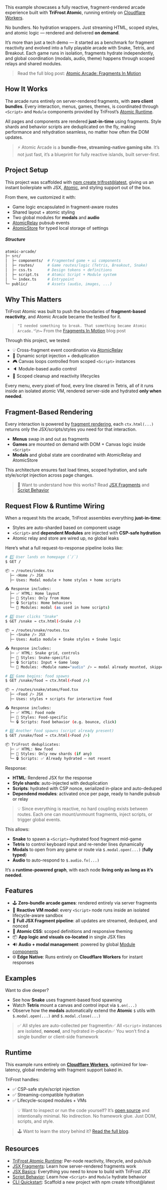 This example showcases a fully reactive, fragment-rendered arcade experience built with **TriFrost Atomic**, running entirely on [Cloudflare Workers](https://developers.cloudflare.com/workers/).

No bundlers. No hydration wrappers. Just streaming HTML, scoped styles, and atomic logic — rendered and delivered **on demand**.

It’s more than just a tech demo — it started as a benchmark for fragment reactivity and evolved into a fully playable arcade with Snake, Tetris, and Breakout. Each game runs in isolation, fragments hydrate independently, and global coordination (modals, audio, theme) happens through scoped relays and shared modules.

> Read the full blog post: [Atomic Arcade: Fragments In Motion](/news/blog/atomic_arcade_fragments_in_motion)

## How It Works
The arcade runs entirely on server-rendered fragments, with **zero client bundles**. Every interaction, menus, games, themes, is coordinated through `<Script>` and `Module` components provided by TriFrost’s [Atomic Runtime](/docs/jsx-atomic).

All pages and components are rendered **just-in-time** using fragments. Style shards and behavior scripts are deduplicated on the fly, making performance and rehydration seamless, no matter how often the DOM updates.

> ⚡ Atomic Arcade is a **bundle-free, streaming-native gaming site**. It’s not just fast, it’s a blueprint for fully reactive islands, built server-first.

## Project Setup
This project was scaffolded with [npm create trifrost@latest](/docs/cli-quickstart), giving us an instant boilerplate with JSX, [Atomic](/docs/jsx-atomic), and styling support out of the box.

From there, we customized it with:
- Game logic encapsulated in fragment-aware routes
- Shared layout + atomic styling
- Two global modules for **modals** and **audio**
- [AtomicRelay](/docs/jsx-atomic) pubsub events
- [AtomicStore](/docs/jsx-atomic) for typed local storage of settings

##### Structure
```bash
atomic-arcade/
├─ src/
│  ├─ components/  # Fragmented game + ui components
│  ├─ routes/      # Game routes/logic (Tetris, Breakout, Snake)
│  ├─ css.ts       # Design tokens + definitions
│  ├─ script.ts    # Atomic Script + Module system
│  └─ index.ts     # Entrypoint
└─ public/         # Assets (audio, images, ...)
```

## Why This Matters
TriFrost Atomic was built to push the boundaries of **fragment-based reactivity**, and Atomic Arcade became the testbed for it.

> `"I needed something to break. That something became Atomic Arcade."`\n~ From the [Fragments In Motion](/news/blog/atomic_arcade_fragments_in_motion) blog post

Through this project, we tested:
- 💡 Cross-fragment event coordination via [AtomicRelay](/docs/jsx-atomic)
- 🧩 Dynamic script injection + deduplication
- 🎮 Canvas loops controlled from scoped `<Script>` instances
- 🔈 Module-based audio control
- 🧹 Scoped cleanup and reactivity lifecycles

Every menu, every pixel of food, every line cleared in Tetris, all of it runs inside an isolated atomic VM, rendered server-side and hydrated **only when needed**.

## Fragment-Based Rendering
Every interaction is powered by [fragment rendering](/docs/jsx-fragments), each `ctx.html(...)` returns only the JSX/scripts/styles you need for that interaction.
- **Menus** swap in and out as fragments
- **Games** are mounted on demand with DOM + Canvas logic inside `<Script>`
- **Modals** and global state are coordinated with AtomicRelay and AtomicStore

This architecture ensures fast load times, scoped hydration, and safe style/script injection across page changes.

> 🧩 Want to understand how this works? Read [JSX Fragments](/docs/jsx-fragments) and [Script Behavior](/docs/jsx-script-behavior)

## Request Flow & Runtime Wiring
When a request hits the arcade, TriFrost assembles everything **just-in-time**:
- Styles are auto-sharded based on component usage
- `<Script>` and **dependent Modules** are injected with **CSP-safe hydration**
- Atomic relay and store are wired up, no global leaks

Here’s what a full request-to-response pipeline looks like:
```bash
# 1️⃣ User lands on homepage (`/`)
$ GET /

📦 → /routes/index.tsx
  ├─ <Home /> JSX
  ├─ Uses: Modal module + home styles + home scripts

📤 Response includes:
  ├─ ✅ HTML: Home layout
  ├─ 🎨 Styles: Only from Home
  ├─ 🔒 Scripts: Home behaviors
  └─ 🧠 Modules: modal (as used in home scripts)

# 2️⃣ User clicks "Snake"
$ GET /snake → ctx.html(<Snake />)

📦 → /routes/snake/routes.tsx
  ├─ <Snake /> JSX
  ├─ Uses: Audio module + Snake styles + Snake logic

📤 Response includes:
  ├─ ✅ HTML: Snake grid, controls
  ├─ 🎨 Styles: Snake-specific
  ├─ 🔒 Scripts: Input + Game loop
  └─ 🧠 Modules: <Module name="audio" /> ← modal already mounted, skipped

# 3️⃣ Game begins: food spawns
$ GET /snake/food → ctx.html(<Food />)

📦 → /routes/snake/atoms/Food.tsx
  ├─ <Food /> JSX
  ├─ Uses: styles + scripts for interactive food

📤 Response includes:
  ├─ ✅ HTML: Food node
  ├─ 🎨 Styles: Food-specific
  └─ 🔒 Scripts: Food behavior (e.g. bounce, click)

# 4️⃣ Another food spawns (script already present)
$ GET /snake/food → ctx.html(<Food />)

📦 TriFrost deduplicates:
  ├─ ✅ HTML: New food
  ├─ 🎨 Styles: Only new shards (if any)
  └─ 🔒 Scripts: ✅ Already hydrated — not resent
```

Response:
- **HTML**: Rendered JSX for the response
- **Style shards**: auto-injected with deduplication
- **Scripts**: hydrated with CSP nonce, serialized in-place and auto-deduped
- **Dependend modules**: activated once per page, ready to handle pubsub or relay

> 💡 Since everything is reactive, no hard coupling exists between routes. Each one can mount/unmount fragments, inject scripts, or trigger global events.

This allows:
- **Snake** to spawn a `<Script>`-hydrated food fragment mid-game
- **Tetris** to control keyboard input and re-render lines dynamically
- **Modals** to open from any game or route via `$.modal.open(...)` (**fully typed**)
- **Audio** to auto-respond to `$.audio.fx(...)`

It’s a **runtime-powered graph**, with each node **living only as long as it’s needed**.

## Features
- 🕹️ **Zero-bundle arcade games**: rendered entirely via server fragments
- 🧠 **Reactive VM model**: every `<Script>` node runs inside an isolated lifecycle-aware sandbox
- 🧩 **Full JSX Fragment pipeline**: all updates are streamed, deduped, and nonced
- 🎨 **Atomic CSS**: scoped definitions and responsive theming
- 📦 **App logic and visuals co-located** in single JSX files
- 🔊 **Audio + modal management**: powered by global [Module components](/docs/jsx-atomic)
- 🌐 **Edge Native**: Runs entirely on **Cloudflare Workers** for instant responses

## Examples
Want to dive deeper?
- See how **Snake** uses fragment-based food spawning
- Watch **Tetris** mount a canvas and control input via `$.on(...)`
- Observe how the **modals** automatically extend the **Atomic** `$` utils with `$.modal.open(...)` and `$.modal.close(...)`

> ✅ All styles are auto-collected per fragment\n✅ All `<Script>` instances are isolated, **nonced**, and hydrated in-place\n✅ You won’t find a single bundler or client-side framework

## Runtime
This example runs entirely on **[Cloudflare Workers](https://developers.cloudflare.com/workers/)**, optimized for low-latency, global rendering with fragment support baked in.

TriFrost handles:
- ✅ CSP-safe style/script injection
- ✅ Streaming-compatible hydration
- ✅ Lifecycle-scoped modules + VMs

> 💡 Want to inspect or run the code yourself? It’s [open source](https://github.com/trifrost-js/example-atomic-arcade) and intentionally minimal.
> No indirection. No framework glue. Just DOM, scripts, and style.

> 🕹️ Want to learn the story behind it? [Read the full blog](https://www.trifrost.dev/news/blog/atomic_arcade_fragments_in_motion).

## Resources
- [TriFrost Atomic Runtime](/docs/jsx-atomic): Per-node reactivity, lifecycle, and pub/sub
- [JSX Fragments](/docs/jsx-fragments): Learn how server-rendered fragments work
- [JSX Basics](/docs/jsx-basics): Everything you need to know to build with TriFrost JSX
- [Script Behavior](/docs/jsx-script-behavior): Learn how `<Script>` and `Module` hydrate behavior
- [CLI Quickstart](/docs/cli-quickstart): Scaffold a new project with npm create trifrost@latest
